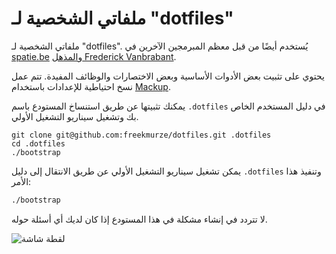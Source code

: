 # ملفاتي الشخصية لـ "dotfiles"

ملفاتي الشخصية لـ "dotfiles". يُستخدم أيضًا من قبل معظم المبرمجين الآخرين في [spatie.be](http://spatie.be) و[المذهل Frederick Vanbrabant](https://twitter.com/maybeFrederick/status/912620087538016257).

يحتوي على تثبيت بعض الأدوات الأساسية وبعض الاختصارات والوظائف المفيدة. تتم عمل نسخ احتياطية للإعدادات باستخدام [Mackup](https://github.com/lra/mackup).

يمكنك تثبيتها عن طريق استنساخ المستودع باسم `.dotfiles` في دليل المستخدم الخاص بك وتشغيل سيناريو التشغيل الأولي.

```
git clone git@github.com:freekmurze/dotfiles.git .dotfiles
cd .dotfiles
./bootstrap
```

يمكن تشغيل سيناريو التشغيل الأولي عن طريق الانتقال إلى دليل `.dotfiles` وتنفيذ هذا الأمر:

```bash
./bootstrap
```

لا تتردد في إنشاء مشكلة في هذا المستودع إذا كان لديك أي أسئلة حوله.

![لقطة شاشة](https://freekmurze.github.io/dotfiles/screenshot.png)
